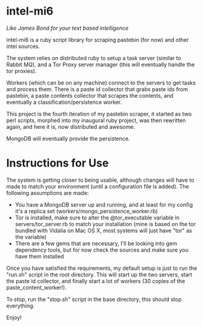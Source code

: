 intel-mi6
==============
*Like James Bond for your text based intelligence*

intel-mi6 is a ruby script library for scraping pastebin (for now) and other intel sources.

The system relies on distributed ruby to setup a task server (similar to Rabbit MQ), and a Tor Proxy server manager (this will eventually handle the tor proxies).

Workers (which can be on any machine) connect to the servers to get tasks and process them. There is a paste id collector that grabs paste ids from pastebin, a paste contents collector that scrapes the contents, and eventually a classification/persistence worker.

This project is the fourth iteration of my pastebin scraper, it started as two perl scripts, morphed into my inaugural ruby project, was then rewritten again, and here it is, now distributed and awesome.

MongoDB will eventually provide the persistence.

Instructions for Use
===============

The system is getting closer to being usable, although changes will have to made to match your environment (until a configuration
file is added). The following assumptions are made:

* You have a MongoDB server up and running, and at least for my config it's a replica set (workers/mongo_persistence_worker.rb)
* Tor is installed, make sure to alter the @tor_executable variable in servers/tor_server.rb to match your installation (mine is
based on the tor bundled with Vidalia on Mac OS X, most systems will just have "tor" as the variable)
* There are a few gems that are necessary, I'll be looking into gem dependency tools, but for now check the sources and make sure you
have them installed

Once you have satisfied the requirements, my default setup is just to run the "run.sh" script in the root directory. This will start
up the two servers, start the paste id collector, and finally start a lot of workers (30 copies of the paste_content_worker!).

To stop, run the "stop.sh" script in the base directory, this should stop everything.

Enjoy!